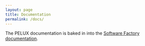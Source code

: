 ```yaml
---
layout: page
title: Documentation
permalink: /docs/
---
```


The PELUX documentation is baked in into the [Software Factory documentation](http://pelux.io/software-factory/).
